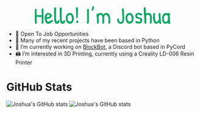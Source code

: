 <p align="center"><a href="https://joshuaburt.dev"><img alt="Hello, I'm Joshua." src="./images/Introduction.png"/></a></p>

- 💼 Open To Job Opportunities
- 🐍 Many of my recent projects have been based in Python
- 🔭 I’m currently working on [BlockBot](https://github.com/Joshua-Burt/BlockBot), a Discord bot based in PyCord
- 🖨 I’m interested in 3D Printing, currently using a Creality LD-006 Resin Printer

# GitHub Stats
![Joshua's GitHub stats](https://github-readme-stats.vercel.app/api?username=Joshua-Burt&count_private=true&theme=aura_dark&hide_border=false&include_all_commits=true&count_private=true)
![Joshua's GitHub stats](https://github-readme-stats.vercel.app/api/top-langs/?username=Joshua-Burt&theme=aura_dark&hide_border=false&include_all_commits=true&count_private=true&layout=compact&exclude_repo=Space-Pirate,BrightLights,JoshuaBurt-dev&hide=java)


<!--
**Joshua-Burt/Joshua-Burt** is a ✨ _special_ ✨ repository because its `README.md` (this file) appears on your GitHub profile.

Here are some ideas to get you started:


- 👯 I’m looking to collaborate on ...
- 🤔 I’m looking for help with ...
- 💬 Ask me about ...
- 📫 How to reach me: ...
- 😄 Pronouns: ...
- ⚡ Fun fact: ...
-->
